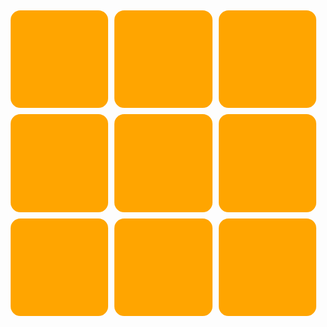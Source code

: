 <!DOCTYPE html>
<html>
<head>
<meta charset="UTF=8">
<meta name="viewport" content="width=device-width, initial-scale=1">
<style type="text/css">
#box{
width:100%;
padding-bottom:100%;}
#block1,#block2,#block3,#block4,#block5,#block6,#block7,#block8,#block9{
width:31%;
padding-bottom:31%;
margin:1%;
background-color:orange;
float:left;
border-radius:10%;}
</style>
<title>九宫格</title>
</head>
<body>
<div id="box">

<div id="block1">
</div>
 <div id="block2">
</div>
<div id="block3">
</div>
<div id="block4">
</div>
<div id="block5"> 
</div>
<div id="block6">
</div>
<div id="block7">
</div>
<div id="block8">
</div>
<div id="block9">
</div>
</div>
</body>
</html>
